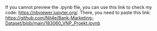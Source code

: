 If you cannot preview the .ipynb file, you can use this link to check my code: https://nbviewer.jupyter.org/. There, you need to paste this link: https://github.com/Nit4e/Bank-Marketing-Dataset/blob/main/183060_VNP_Proekt.ipynb
